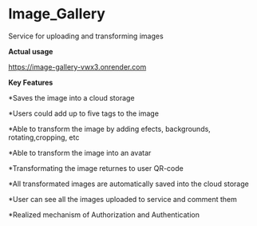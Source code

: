 # Image_Gallery

Service for uploading and transforming images

**Actual usage**

https://image-gallery-vwx3.onrender.com

**Key Features**

*Saves the image into a cloud storage

*Users could add up to five tags to the image

*Able to transform the image by adding efects, backgrounds, rotating,cropping, etc

*Able to transform the image into an avatar

*Transformating the image returnes to user QR-code

*All transformated images are automatically saved into the cloud storage

*User can see all the images uploaded to service and comment them

*Realized mechanism of Authorization and Authentication
